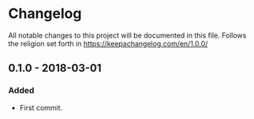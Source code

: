 # Changelog

All notable changes to this project will be documented in this file. Follows the
religion set forth in https://keepachangelog.com/en/1.0.0/

## 0.1.0 - 2018-03-01

### Added
- First commit.
